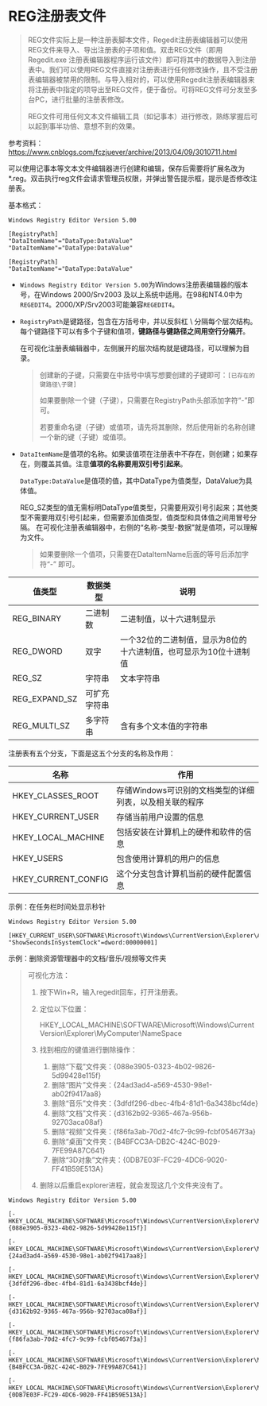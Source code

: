 # REG注册表文件

> REG文件实际上是一种注册表脚本文件，Regedit注册表编辑器可以使用REG文件来导入、导出注册表的子项和值。双击REG文件（即用Regedit.exe 注册表编辑器程序运行该文件）即可将其中的数据导入到注册表中。我们可以使用REG文件直接对注册表进行任何修改操作，且不受注册表编辑器被禁用的限制。与导入相对的，可以使用Regedit注册表编辑器来将注册表中指定的项导出至REG文件，便于备份。可将REG文件可分发至多台PC，进行批量的注册表修改。
>
> REG文件可用任何文本文件编辑工具（如记事本）进行修改，熟练掌握后可以起到事半功倍、意想不到的效果。

参考资料：https://www.cnblogs.com/fczjuever/archive/2013/04/09/3010711.html

可以使用记事本等文本文件编辑器进行创建和编辑，保存后需要将扩展名改为\*.reg。双击执行reg文件会请求管理员权限，并弹出警告提示框，提示是否修改注册表。

基本格式：

```
Windows Registry Editor Version 5.00

[RegistryPath]
"DataItemName"="DataType:DataValue"
"DataItemName"="DataType:DataValue"

[RegistryPath]
"DataItemName"="DataType:DataValue"
```

- `Windows Registry Editor Version 5.00`为Windows注册表编辑器的版本号，在Windows 2000/Srv2003 及以上系统中适用。在98和NT4.0中为`REGEDIT4`。2000/XP/Srv2003可能兼容`REGEDIT4`。

- `RegistryPath`是键路径，包含在方括号中，并以反斜杠 \ 分隔每个层次结构。每个键路径下可以有多个子键和值项，**键路径与键路径之间用空行分隔开**。

  在可视化注册表编辑器中，左侧展开的层次结构就是键路径，可以理解为目录。

  > 创建新的子键，只需要在中括号中填写想要创建的子键即可：`[已存在的键路径\子键]`
  >
  > 如果要删除一个键（子键），只需要在RegistryPath头部添加字符“-”即可。
  >
  > 若要重命名键（子键）或值项，请先将其删除，然后使用新的名称创建一个新的键（子键）或值项。

- `DataItemName`是值项的名称。如果该值项在注册表中不存在，则创建；如果存在，则覆盖其值。注意**值项的名称要用双引号引起来**。

  `DataType:DataValue`是值项的值，其中DataType为值类型，DataValue为具体值。

  REG_SZ类型的值无需标明DataType值类型，只需要用双引号引起来；其他类型不需要用双引号引起来，但需要添加值类型，值类型和具体值之间用冒号分隔。
  在可视化注册表编辑器中，右侧的“名称-类型-数据”就是值项，可以理解为文件。

  > 如果要删除一个值项，只需要在DataItemName后面的等号后添加字符“-” 即可。

| 值类型        | 数据类型     | 说明                                                         |
| ------------- | ------------ | ------------------------------------------------------------ |
| REG_BINARY    | 二进制数     | 二进制值，以十六进制显示                                     |
| REG_DWORD     | 双字         | 一个32位的二进制值，显示为8位的十六进制值，也可显示为10位十进制值 |
| REG_SZ        | 字符串       | 文本字符串                                                   |
| REG_EXPAND_SZ | 可扩充字符串 |                                                              |
| REG_MULTI_SZ  | 多字符串     | 含有多个文本值的字符串                                       |

注册表有五个分支，下面是这五个分支的名称及作用：

| **名称**            | **作用**                                                |
| ------------------- | ------------------------------------------------------- |
| HKEY_CLASSES_ROOT   | 存储Windows可识别的文档类型的详细列表，以及相关联的程序 |
| HKEY_CURRENT_USER   | 存储当前用户设置的信息                                  |
| HKEY_LOCAL_MACHINE  | 包括安装在计算机上的硬件和软件的信息                    |
| HKEY_USERS          | 包含使用计算机的用户的信息                              |
| HKEY_CURRENT_CONFIG | 这个分支包含计算机当前的硬件配置信息                    |

示例：在任务栏时间处显示秒针

```
Windows Registry Editor Version 5.00

[HKEY_CURRENT_USER\SOFTWARE\Microsoft\Windows\CurrentVersion\Explorer\Advanced
"ShowSecondsInSystemClock"=dword:00000001]
```

示例：删除资源管理器中的文档/音乐/视频等文件夹

> 可视化方法：
>
> 1. 按下Win+R，输入regedit回车，打开注册表。
>
> 2. 定位以下位置：
>
>    HKEY_LOCAL_MACHINE\SOFTWARE\Microsoft\Windows\CurrentVersion\Explorer\MyComputer\NameSpace
>
> 3. 找到相应的键值进行删除操作：
>
>    1. 删除“下载”文件夹：{088e3905-0323-4b02-9826-5d99428e115f}
>    2. 删除“图片”文件夹：{24ad3ad4-a569-4530-98e1-ab02f9417aa8}
>    3. 删除“音乐”文件夹：{3dfdf296-dbec-4fb4-81d1-6a3438bcf4de}
>    4. 删除“文档”文件夹：{d3162b92-9365-467a-956b-92703aca08af}
>    5. 删除“视频”文件夹：{f86fa3ab-70d2-4fc7-9c99-fcbf05467f3a}
>    6. 删除“桌面”文件夹：{B4BFCC3A-DB2C-424C-B029-7FE99A87C641}
>    7. 删除“3D对象”文件夹：{0DB7E03F-FC29-4DC6-9020-FF41B59E513A}
>
> 4. 删除以后重启explorer进程，就会发现这几个文件夹没有了。

```
Windows Registry Editor Version 5.00

[-HKEY_LOCAL_MACHINE\SOFTWARE\Microsoft\Windows\CurrentVersion\Explorer\MyComputer\NameSpace\{088e3905-0323-4b02-9826-5d99428e115f}]

[-HKEY_LOCAL_MACHINE\SOFTWARE\Microsoft\Windows\CurrentVersion\Explorer\MyComputer\NameSpace\{24ad3ad4-a569-4530-98e1-ab02f9417aa8}]

[-HKEY_LOCAL_MACHINE\SOFTWARE\Microsoft\Windows\CurrentVersion\Explorer\MyComputer\NameSpace\{3dfdf296-dbec-4fb4-81d1-6a3438bcf4de}]

[-HKEY_LOCAL_MACHINE\SOFTWARE\Microsoft\Windows\CurrentVersion\Explorer\MyComputer\NameSpace\{d3162b92-9365-467a-956b-92703aca08af}]

[-HKEY_LOCAL_MACHINE\SOFTWARE\Microsoft\Windows\CurrentVersion\Explorer\MyComputer\NameSpace\{f86fa3ab-70d2-4fc7-9c99-fcbf05467f3a}]

[-HKEY_LOCAL_MACHINE\SOFTWARE\Microsoft\Windows\CurrentVersion\Explorer\MyComputer\NameSpace\{B4BFCC3A-DB2C-424C-B029-7FE99A87C641}]

[-HKEY_LOCAL_MACHINE\SOFTWARE\Microsoft\Windows\CurrentVersion\Explorer\MyComputer\NameSpace\{0DB7E03F-FC29-4DC6-9020-FF41B59E513A}]
```

